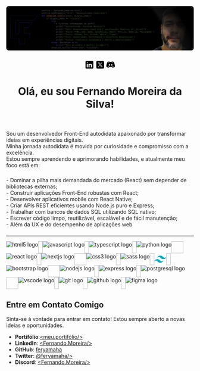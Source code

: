 <div align="center">
  <img widih="100%" src="https://raw.githubusercontent.com/feryamaha/feryamaha/refs/heads/main/frame_3820-B.webp"  />
</div>

###

<style>
  .no-underline a {
    text-decoration: none !important;
  }
</style>

<div class="no-underline" align="center">
  <a href="https://www.linkedin.com/in/feryamaha/" target="_blank">
    <img src="https://github.com/feryamaha/feryamaha/blob/main/icons8-linkedin-50.png" height="25" alt="linkedin logo" />
  </a>
  <a href="https://x.com/_feryamaha" target="_blank">
    <img src="https://github.com/feryamaha/feryamaha/blob/main/icons8-x-50%20(3).png" height="25" alt="twitter logo" />
  </a>
  <a href="https://discord.com/channels/@feryamaha" target="_blank">
    <img src="https://github.com/feryamaha/feryamaha/blob/main/icons8-discord-50.png" height="25" alt="discord logo" />
  </a>
</div>

###

<h1 align="center">Olá, eu sou Fernando Moreira da Silva!</h1>

###

<br clear="both">
<p align="left">Sou um desenvolvedor Front-End autodidata apaixonado por transformar ideias em experiências digitais. <br> Minha jornada autodidata é movida por curiosidade e compromisso com a excelência. <br> Estou sempre aprendendo e aprimorando habilidades, e atualmente meu foco está em:

###

<p align="left">- Dominar a pilha mais demandada do mercado (React) sem depender de bibliotecas externas;<br>- Construir aplicações Front-End robustas com React;<br>- Desenvolver aplicativos mobile com React Native;<br>- Criar APIs REST eficientes usando Node.js puro e Express;<br>- Trabalhar com bancos de dados SQL utilizando SQL nativo;<br>- Escrever código limpo, reutilizável, escalável e de fácil manutenção;<br>- Além da UX e do desempenho de aplicações web</p>

###
______________________________________________________________________________________________________________________________________________
<div align="left" style="display: flex; flex-direction: row; flex-wrap: wrap;">
  <img src="https://cdn.jsdelivr.net/gh/devicons/devicon/icons/html5/html5-original.svg" height="32" alt="html5 logo"  />
  <img width="12" />
  <img src="https://cdn.jsdelivr.net/gh/devicons/devicon/icons/javascript/javascript-original.svg" height="32" alt="javascript logo"  />
  <img width="12" />
  <img src="https://cdn.jsdelivr.net/gh/devicons/devicon/icons/typescript/typescript-original.svg" height="32" alt="typescript logo"  />
  <img width="12" />
  <img src="https://cdn.jsdelivr.net/gh/devicons/devicon/icons/python/python-original.svg" height="32" alt="python logo"  />
  <img width="32" />
  
  <img src="https://cdn.jsdelivr.net/gh/devicons/devicon/icons/react/react-original.svg" height="32" alt="react logo"  />
  <img width="12" />
  <img src="https://cdn.jsdelivr.net/gh/devicons/devicon/icons/nextjs/nextjs-original.svg" height="32" alt="nextjs logo"  />
  <img width="32" />
  
  <img src="https://cdn.jsdelivr.net/gh/devicons/devicon/icons/css3/css3-original.svg" height="32" alt="css3 logo"  />
  <img width="12" />
  <img src="https://cdn.jsdelivr.net/gh/devicons/devicon/icons/sass/sass-original.svg" height="32" alt="sass logo"  />
  <img width="12" />
  <img src="https://github.com/feryamaha/feryamaha/blob/main/icons8-tailwind-css-48.png" height="32" alt="tailwindcss logo"  />
  <img width="12" />
  <img src="https://cdn.jsdelivr.net/gh/devicons/devicon/icons/bootstrap/bootstrap-original.svg" height="32" alt="bootstrap logo"  />
  <img width="32"  />
  
  <img src="https://cdn.jsdelivr.net/gh/devicons/devicon/icons/nodejs/nodejs-original.svg" height="32" alt="nodejs logo"  />
  <img width="12" />
  <img src="https://cdn.jsdelivr.net/gh/devicons/devicon/icons/express/express-original.svg" height="32" alt="express logo"  />
  <img width="12" />
  <img src="https://cdn.jsdelivr.net/gh/devicons/devicon/icons/postgresql/postgresql-original.svg" height="32" alt="postgresql logo"  />
  <img width="32" />
  
  <img src="https://cdn.jsdelivr.net/gh/devicons/devicon/icons/vscode/vscode-original.svg" height="32" alt="vscode logo"  />
  <img width="12" />
  <img src="https://cdn.jsdelivr.net/gh/devicons/devicon/icons/git/git-original.svg" height="32" alt="git logo"  />
  <img width="12" />
  <img src="https://cdn.jsdelivr.net/gh/devicons/devicon/icons/github/github-original.svg" height="32" alt="github logo"  />
  <img width="12" />
  <img src="https://cdn.jsdelivr.net/gh/devicons/devicon/icons/figma/figma-original.svg" height="32" alt="figma logo"  />
</div>

###

## Entre em Contato Comigo
Sinta-se à vontade para entrar em contato! Estou sempre aberto a novas ideias e oportunidades.

- **Portifólio**:[<meu.portifólio/>](https://feryamaha.github.io/Portifolio-FernandoMoreira_front-end/)
- **LinkedIn**: [<Fernando.Moreira/>](https://www.linkedin.com/in/feryamaha/)  
- **GitHub**: [feryamaha](https://github.com/feryamaha)  
- **Twitter**: [@feryamaha/>](https://x.com/_feryamaha)  
- **Discord**: [<Fernando.Moreira/>](https://discord.com/channels/978717375362891776)
  

